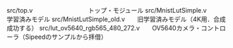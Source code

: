 src/top.v　　　　　　　　　トップ・モジュール
src/MnistLutSimple.v　　　　学習済みモデル
src/MnistLutSimple_old.v　　旧学習済みモデル（4K用．合成成功する）
src/lut_ov5640_rgb565_480_272.v　　OV5640カメラ・コントローラ（Sipeedのサンプルから拝借）